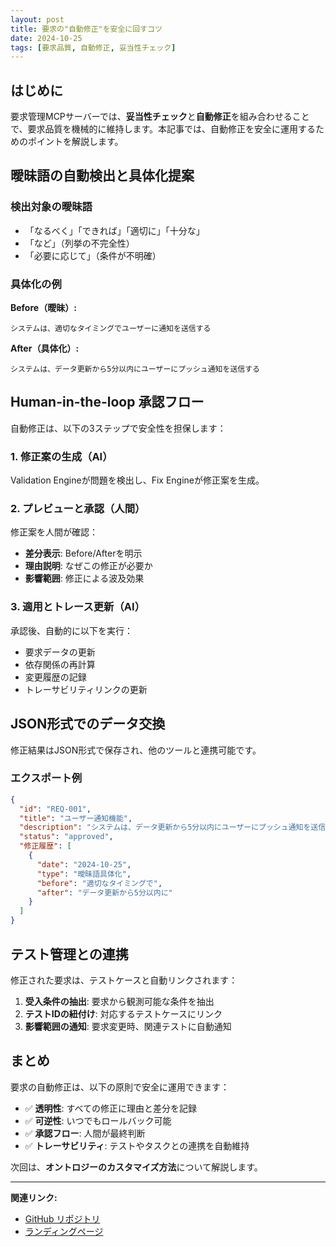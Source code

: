 ```yaml
---
layout: post
title: 要求の"自動修正"を安全に回すコツ
date: 2024-10-25
tags: [要求品質, 自動修正, 妥当性チェック]
---
```


## はじめに

要求管理MCPサーバーでは、**妥当性チェック**と**自動修正**を組み合わせることで、要求品質を機械的に維持します。本記事では、自動修正を安全に運用するためのポイントを解説します。

## 曖昧語の自動検出と具体化提案

### 検出対象の曖昧語

- 「なるべく」「できれば」「適切に」「十分な」
- 「など」（列挙の不完全性）
- 「必要に応じて」（条件が不明確）

### 具体化の例

**Before（曖昧）:**
```
システムは、適切なタイミングでユーザーに通知を送信する
```

**After（具体化）:**
```
システムは、データ更新から5分以内にユーザーにプッシュ通知を送信する
```

## Human-in-the-loop 承認フロー

自動修正は、以下の3ステップで安全性を担保します：

### 1. 修正案の生成（AI）

Validation Engineが問題を検出し、Fix Engineが修正案を生成。

### 2. プレビューと承認（人間）

修正案を人間が確認：
- **差分表示**: Before/Afterを明示
- **理由説明**: なぜこの修正が必要か
- **影響範囲**: 修正による波及効果

### 3. 適用とトレース更新（AI）

承認後、自動的に以下を実行：
- 要求データの更新
- 依存関係の再計算
- 変更履歴の記録
- トレーサビリティリンクの更新

## JSON形式でのデータ交換

修正結果はJSON形式で保存され、他のツールと連携可能です。

### エクスポート例

```json
{
  "id": "REQ-001",
  "title": "ユーザー通知機能",
  "description": "システムは、データ更新から5分以内にユーザーにプッシュ通知を送信する",
  "status": "approved",
  "修正履歴": [
    {
      "date": "2024-10-25",
      "type": "曖昧語具体化",
      "before": "適切なタイミングで",
      "after": "データ更新から5分以内に"
    }
  ]
}
```

## テスト管理との連携

修正された要求は、テストケースと自動リンクされます：

1. **受入条件の抽出**: 要求から観測可能な条件を抽出
2. **テストIDの紐付け**: 対応するテストケースにリンク
3. **影響範囲の通知**: 要求変更時、関連テストに自動通知

## まとめ

要求の自動修正は、以下の原則で安全に運用できます：

- ✅ **透明性**: すべての修正に理由と差分を記録
- ✅ **可逆性**: いつでもロールバック可能
- ✅ **承認フロー**: 人間が最終判断
- ✅ **トレーサビリティ**: テストやタスクとの連携を自動維持

次回は、**オントロジーのカスタマイズ方法**について解説します。

---

**関連リンク:**
- [GitHub リポジトリ](https://github.com/sawadari/requirements-mcp-server)
- [ランディングページ](https://sawadari.github.io/requirements-mcp-server/)
